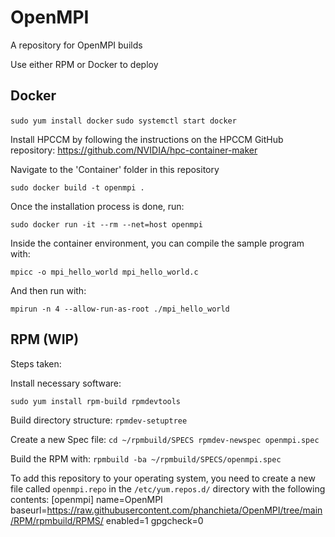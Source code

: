 # OpenMPI
A repository for OpenMPI builds

Use either RPM or Docker to deploy

## Docker
`sudo yum install docker`
`sudo systemctl start docker`

Install HPCCM by following the instructions on the HPCCM GitHub repository: https://github.com/NVIDIA/hpc-container-maker

Navigate to the 'Container' folder in this repository 

`sudo docker build -t openmpi .`

Once the installation process is done, run:

`sudo docker run -it --rm --net=host openmpi`

Inside the container environment, you can compile the sample program with:

`mpicc -o mpi_hello_world mpi_hello_world.c`

And then run with: 

`mpirun -n 4 --allow-run-as-root ./mpi_hello_world`

## RPM (WIP)
Steps taken:

Install necessary software:

`sudo yum install rpm-build rpmdevtools`

Build directory structure:
`rpmdev-setuptree`

Create a new Spec file:
`cd ~/rpmbuild/SPECS
rpmdev-newspec openmpi.spec`

Build the RPM with:
`rpmbuild -ba ~/rpmbuild/SPECS/openmpi.spec`

To add this repository to your operating system, you need to create a new file called `openmpi.repo` in the `/etc/yum.repos.d/` directory with the following contents:
[openmpi]
name=OpenMPI
baseurl=https://raw.githubusercontent.com/phanchieta/OpenMPI/tree/main/RPM/rpmbuild/RPMS/
enabled=1
gpgcheck=0


